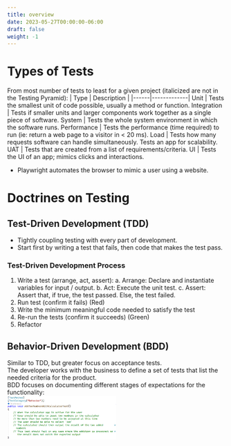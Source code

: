 ```yaml
---
title: overview
date: 2023-05-27T00:00:00-06:00
draft: false
weight: -1
---
```


# Types of Tests
From most number of tests to least for a given project (italicized are not in the Testing Pyramid):
| Type | Description |
|------|-------------|
Unit | Tests the smallest unit of code possible, usually a method or function.
Integration | Tests if smaller units and larger components work together as a single piece of software.
System | Tests the whole system environment in which the software runs.
Performance | Tests the performance (time required) to run (ie: return a web page to a visitor in < 20 ms).
Load | Tests how many requests software can handle simultaneously.  Tests an app for scalability.
UAT | Tests that are created from a list of requirements/criteria.
UI | Tests the UI of an app; mimics clicks and interactions.
- Playwright automates the browser to mimic a user using a website.

# Doctrines on Testing
## Test-Driven Development (TDD)
- Tightly coupling testing with every part of development.  
- Start first by writing a test that fails, then code that makes the test pass.

### Test-Driven Development Process
1. Write a test (arrange, act, assert):
    a. Arrange:  Declare and instantiate variables for input / output.
    b. Act:  Execute the unit test.
    c. Assert:  Assert that, if true, the test passed.  Else, the test failed.
2. Run test (confirm it fails) (Red)
3. Write the minimum meaningful code needed to satisfy the test
4. Re-run the tests (confirm it succeeds) (Green)
5. Refactor

## Behavior-Driven Development (BDD)
Similar to TDD, but greater focus on acceptance tests.  
The developer works with the business to define a set of tests that list the needed criteria for the product.  
BDD focuses on documenting different stages of expectations for the functionality:  
<img alt="" src="bdd.png" width="50%" height="50%">

